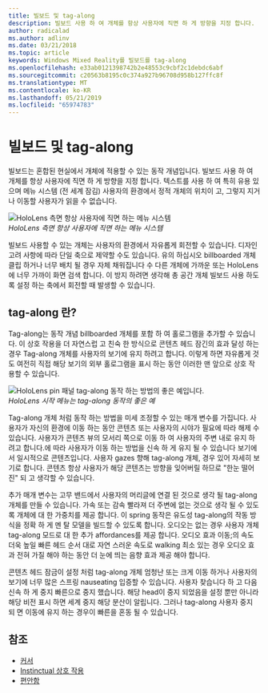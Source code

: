 ```yaml
---
title: 빌보드 및 tag-along
description: 빌보드 사용 하 여 개체를 항상 사용자에 직면 하 게 방향을 지정 합니다.
author: radicalad
ms.author: adlinv
ms.date: 03/21/2018
ms.topic: article
keywords: Windows Mixed Reality를 빌보드를 tag-along
ms.openlocfilehash: e33ab0121398742b2e48553c9cbf2c1debdc6abf
ms.sourcegitcommit: c20563b8195c0c374a927b96708d958b127ffc8f
ms.translationtype: MT
ms.contentlocale: ko-KR
ms.lasthandoff: 05/21/2019
ms.locfileid: "65974783"
---
```

# <a name="billboarding-and-tag-along"></a>빌보드 및 tag-along

빌보드는 혼합된 현실에서 개체에 적용할 수 있는 동작 개념입니다. 빌보드 사용 하 여 개체를 항상 사용자에 직면 하 게 방향을 지정 합니다. 텍스트를 사용 하 여 특히 유용 있으며 메뉴 시스템 (전 세계 잠김) 사용자의 환경에서 정적 개체의 위치이 고, 그렇지 지거나 이동할 사용자가 읽을 수 없습니다.

![HoloLens 측면 항상 사용자에 직면 하는 메뉴 시스템](images/billboarding-fragments.gif)<br>
*HoloLens 측면 항상 사용자에 직면 하는 메뉴 시스템*

빌보드 사용할 수 있는 개체는 사용자의 환경에서 자유롭게 회전할 수 있습니다. 디자인 고려 사항에 따라 단일 축으로 제약할 수도 있습니다. 유의 하십시오 billboarded 개체 클립 하거나 너무 배치 될 경우 자체 채워집니다 수 다른 개체에 가까운 또는 HoloLens에 너무 가까이 화면 검색 합니다. 이 방지 하려면 생각해 총 공간 개체 빌보드 사용 하도록 설정 하는 축에서 회전할 때 발생할 수 있습니다.

## <a name="what-is-a-tag-along"></a>tag-along 란?

Tag-along는 동작 개념 billboarded 개체를 포함 하 여 홀로그램을 추가할 수 있습니다. 이 상호 작용을 더 자연스럽 고 친숙 한 방식으로 콘텐츠 헤드 잠긴의 효과 달성 하는 경우 Tag-along 개체를 사용자의 보기에 유지 하려고 합니다. 이렇게 하면 자유롭게 것도 여전히 직접 해당 보기의 외부 홀로그램을 표시 하는 동안 이러한 맨 앞으로 상호 작용할 수 있습니다.

![HoloLens pin 패널 tag-along 동작 하는 방법의 좋은 예입니다.](images/tagalong-1000px.jpg)<br>
*HoloLens 시작 메뉴는 tag-along 동작의 좋은 예*

Tag-along 개체 처럼 동작 하는 방법을 미세 조정할 수 있는 매개 변수를 가집니다. 사용자가 자신의 환경에 이동 하는 동안 콘텐츠 또는 사용자의 시야가 필요에 따라 해제 수 있습니다. 사용자가 콘텐츠 뷰의 모서리 쪽으로 이동 하 여 사용자의 주변 내로 유지 하려고 합니다.에 따라 사용자가 이동 하는 방법을 신속 하 게 유지 될 수 있습니다 보기에서 일시적으로 콘텐츠입니다. 사용자 gazes 향해 tag-along 개체, 경우 있어 자세히 보기로 합니다. 콘텐츠 항상 사용자가 해당 콘텐츠는 방향을 잊어버릴 하므로 "한눈 떨어진" 되 고 생각할 수 있습니다.

추가 매개 변수는 고무 밴드에서 사용자의 머리글에 연결 된 것으로 생각 될 tag-along 개체를 만들 수 있습니다. 가속 또는 감속 빨라져 더 주변에 없는 것으로 생각 될 수 있도록 개체에 대 한 가중치를 제공 합니다. 이 spring 동작은 유도성 tag-along의 작동 방식을 정확 하 게 멘 탈 모델을 빌드할 수 있도록 합니다. 오디오는 없는 경우 사용자 개체 tag-along 모드로 대 한 추가 affordances를 제공 합니다. 오디오 효과 이동;의 속도 더욱 높일 빠른 헤드 순서 대로 자연 스러운 속도로 walking 최소 있는 경우 오디오 효과 전혀 가질 해야 하는 동안 더 눈에 띄는 음향 효과 제공 해야 합니다.

콘텐츠 헤드 잠금이 설정 처럼 tag-along 개체 엄청난 또는 크게 이동 하거나 사용자의 보기에 너무 많은 스프링 nauseating 입증할 수 있습니다. 사용자 찾습니다 하 고 다음 신속 하 게 중지 빠른으로 중지 했습니다. 해당 head이 중지 되었음을 설정 뿐만 아니라 해당 비전 표시 하면 세계 중지 해당 분산이 알립니다. 그러나 tag-along 사용자 중지 되 면 이동에 유지 하는 경우이 빠른을 혼동 될 수 있습니다.

## <a name="see-also"></a>참조
* [커서](cursors.md)
* [Instinctual 상호 작용](interaction-fundamentals.md)
* [편안함](comfort.md)
